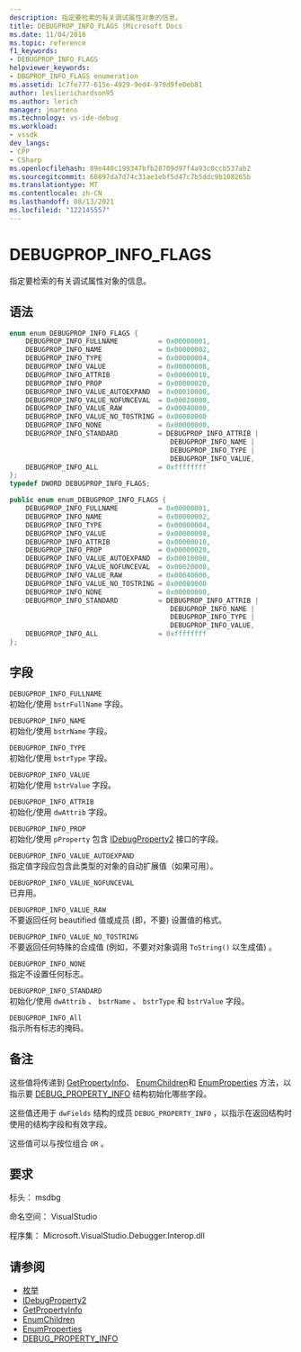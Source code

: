 ```yaml
---
description: 指定要检索的有关调试属性对象的信息。
title: DEBUGPROP_INFO_FLAGS |Microsoft Docs
ms.date: 11/04/2016
ms.topic: reference
f1_keywords:
- DEBUGPROP_INFO_FLAGS
helpviewer_keywords:
- DBGPROP_INFO_FLAGS enumeration
ms.assetid: 1c7fe777-615e-4929-9ed4-970d9fe0eb81
author: leslierichardson95
ms.author: lerich
manager: jmartens
ms.technology: vs-ide-debug
ms.workload:
- vssdk
dev_langs:
- CPP
- CSharp
ms.openlocfilehash: 89e440c199347bfb28709d97f4a93c0ccb537ab2
ms.sourcegitcommit: 68897da7d74c31ae1ebf5d47c7b5ddc9b108265b
ms.translationtype: MT
ms.contentlocale: zh-CN
ms.lasthandoff: 08/13/2021
ms.locfileid: "122145557"
---
```

# <a name="debugprop_info_flags"></a>DEBUGPROP_INFO_FLAGS
指定要检索的有关调试属性对象的信息。

## <a name="syntax"></a>语法

```cpp
enum enum_DEBUGPROP_INFO_FLAGS {
    DEBUGPROP_INFO_FULLNAME          = 0x00000001,
    DEBUGPROP_INFO_NAME              = 0x00000002,
    DEBUGPROP_INFO_TYPE              = 0x00000004,
    DEBUGPROP_INFO_VALUE             = 0x00000008,
    DEBUGPROP_INFO_ATTRIB            = 0x00000010,
    DEBUGPROP_INFO_PROP              = 0x00000020,
    DEBUGPROP_INFO_VALUE_AUTOEXPAND  = 0x00010000,
    DEBUGPROP_INFO_VALUE_NOFUNCEVAL  = 0x00020000,
    DEBUGPROP_INFO_VALUE_RAW         = 0x00040000,
    DEBUGPROP_INFO_VALUE_NO_TOSTRING = 0x00080000
    DEBUGPROP_INFO_NONE              = 0x00000000,
    DEBUGPROP_INFO_STANDARD          = DEBUGPROP_INFO_ATTRIB |
                                        DEBUGPROP_INFO_NAME |
                                        DEBUGPROP_INFO_TYPE |
                                        DEBUGPROP_INFO_VALUE,
    DEBUGPROP_INFO_ALL               = 0xffffffff
};
typedef DWORD DEBUGPROP_INFO_FLAGS;
```

```csharp
public enum enum_DEBUGPROP_INFO_FLAGS {
    DEBUGPROP_INFO_FULLNAME          = 0x00000001,
    DEBUGPROP_INFO_NAME              = 0x00000002,
    DEBUGPROP_INFO_TYPE              = 0x00000004,
    DEBUGPROP_INFO_VALUE             = 0x00000008,
    DEBUGPROP_INFO_ATTRIB            = 0x00000010,
    DEBUGPROP_INFO_PROP              = 0x00000020,
    DEBUGPROP_INFO_VALUE_AUTOEXPAND  = 0x00010000,
    DEBUGPROP_INFO_VALUE_NOFUNCEVAL  = 0x00020000,
    DEBUGPROP_INFO_VALUE_RAW         = 0x00040000,
    DEBUGPROP_INFO_VALUE_NO_TOSTRING = 0x00080000
    DEBUGPROP_INFO_NONE              = 0x00000000,
    DEBUGPROP_INFO_STANDARD          = DEBUGPROP_INFO_ATTRIB |
                                        DEBUGPROP_INFO_NAME |
                                        DEBUGPROP_INFO_TYPE |
                                        DEBUGPROP_INFO_VALUE,
    DEBUGPROP_INFO_ALL               = 0xffffffff
};
```

## <a name="fields"></a>字段
`DEBUGPROP_INFO_FULLNAME`\
初始化/使用 `bstrFullName` 字段。

`DEBUGPROP_INFO_NAME`\
初始化/使用 `bstrName` 字段。

`DEBUGPROP_INFO_TYPE`\
初始化/使用 `bstrType` 字段。

`DEBUGPROP_INFO_VALUE`\
初始化/使用 `bstrValue` 字段。

`DEBUGPROP_INFO_ATTRIB`\
初始化/使用 `dwAttrib` 字段。

`DEBUGPROP_INFO_PROP`\
初始化/使用 `pProperty` 包含 [IDebugProperty2](../../../extensibility/debugger/reference/idebugproperty2.md) 接口的字段。

`DEBUGPROP_INFO_VALUE_AUTOEXPAND`\
指定值字段应包含此类型的对象的自动扩展值（如果可用）。

`DEBUGPROP_INFO_VALUE_NOFUNCEVAL`\
已弃用。

`DEBUGPROP_INFO_VALUE_RAW`\
不要返回任何 beautified 值或成员 (即，不要) 设置值的格式。

`DEBUGPROP_INFO_VALUE_NO_TOSTRING`\
不要返回任何特殊的合成值 (例如，不要对对象调用 `ToString()` 以生成值) 。

`DEBUGPROP_INFO_NONE`\
指定不设置任何标志。

`DEBUGPROP_INFO_STANDARD`\
初始化/使用 `dwAttrib` 、 `bstrName` 、 `bstrType` 和 `bstrValue` 字段。

`DEBUGPROP_INFO_All`\
指示所有标志的掩码。

## <a name="remarks"></a>备注
这些值将传递到 [GetPropertyInfo](../../../extensibility/debugger/reference/idebugproperty2-getpropertyinfo.md)、 [EnumChildren](../../../extensibility/debugger/reference/idebugproperty2-enumchildren.md)和 [EnumProperties](../../../extensibility/debugger/reference/idebugstackframe2-enumproperties.md) 方法，以指示要 [DEBUG_PROPERTY_INFO](../../../extensibility/debugger/reference/debug-property-info.md) 结构初始化哪些字段。

这些值还用于 `dwFields` 结构的成员 `DEBUG_PROPERTY_INFO` ，以指示在返回结构时使用的结构字段和有效字段。

这些值可以与按位组合 `OR` 。

## <a name="requirements"></a>要求
标头： msdbg

命名空间： VisualStudio

程序集： Microsoft.VisualStudio.Debugger.Interop.dll

## <a name="see-also"></a>请参阅
- [枚举](../../../extensibility/debugger/reference/enumerations-visual-studio-debugging.md)
- [IDebugProperty2](../../../extensibility/debugger/reference/idebugproperty2.md)
- [GetPropertyInfo](../../../extensibility/debugger/reference/idebugproperty2-getpropertyinfo.md)
- [EnumChildren](../../../extensibility/debugger/reference/idebugproperty2-enumchildren.md)
- [EnumProperties](../../../extensibility/debugger/reference/idebugstackframe2-enumproperties.md)
- [DEBUG_PROPERTY_INFO](../../../extensibility/debugger/reference/debug-property-info.md)
